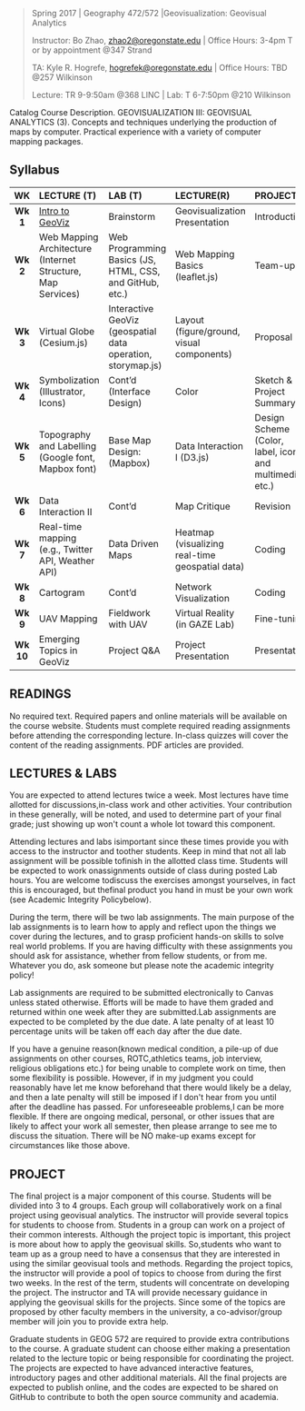 > Spring 2017 | Geography 472/572 |Geovisualization: Geovisual Analytics
>
> Instructor: Bo Zhao, zhao2@oregonstate.edu | Office Hours: 3-4pm T or by appointment @347 Strand
>
> TA: Kyle R. Hogrefe, hogrefek@oregonstate.edu | Office Hours: TBD @257 Wilkinson
>
> Lecture: TR 9-9:50am @368 LINC | Lab:  T 6-7:50pm @210 Wilkinson


Catalog Course Description. GEOVISUALIZATION III: GEOVISUAL ANALYTICS (3). Concepts and techniques underlying the production of maps by computer. Practical experience with a variety of computer mapping packages.

## Syllabus

|  **WK**   | **LECTURE  (T)**                         | **LAB (T)**                              | **LECTURE(R)**                           | **PROJECT**                              | READING                                  |
| :-------: | :--------------------------------------- | :--------------------------------------- | :--------------------------------------- | :--------------------------------------- | :--------------------------------------- |
| **Wk 1**  | [Intro to GeoViz](wk01/readme.md)        | Brainstorm                               | Geovisualization Presentation            | Introduction                             | [W3School tutorial](wk01/reading.md)     |
| **Wk 2**  | Web Mapping Architecture  (Internet Structure, Map Services) | Web Programming Basics  (JS, HTML, CSS, and GitHub, etc.) | Web Mapping Basics (leaflet.js)          | Team-up                                  | [Leaflet.js tutorial](wk02/reading.md)   |
| **Wk 3**  | Virtual Globe (Cesium.js)                | Interactive GeoViz   (geospatial data operation, storymap.js) | Layout (figure/ground, visual components) | Proposal                                 | [Cesium.js tutorial, Web design principles](wk03/reading.md) |
| **Wk 4**  | Symbolization (Illustrator, Icons)       | Cont’d   (Interface  Design)             | Color                                    | Sketch & Project Summary                 | [Principles of Color](wk04/reading.md)   |
| **Wk 5**  | Topography and Labelling  (Google font, Mapbox font) | Base Map Design:   (Mapbox)              | Data Interaction I (D3.js)               | Design Scheme (Color, label, icon, and multimedia,  etc.) | [Map Design Principles, D3.js tutorial](wk05/reading.md) |
| **Wk 6**  | Data Interaction II                      | Cont’d                                   | Map Critique                             | Revision                                 |                                          |
| **Wk 7**  | Real-time mapping (e.g., Twitter API, Weather API) | Data Driven Maps                         | Heatmap   (visualizing real-time geospatial data) | Coding                                   |                                          |
| **Wk 8**  | Cartogram                                | Cont’d                                   | Network Visualization                    | Coding                                   |                                          |
| **Wk 9**  | UAV Mapping                              | Fieldwork with UAV                       | Virtual Reality   (in GAZE Lab)          | Fine-tuning                              |                                          |
| **Wk 10** | Emerging Topics in GeoViz                | Project Q&A                              | Project Presentation                     | Presentation                             |                                          |

## READINGS

No required text. Required papers and online materials will be available on the course website. Students must complete required reading assignments before attending the corresponding lecture. In-class quizzes will cover the content of the reading assignments. PDF articles are provided.

## LECTURES & LABS

You are expected to attend lectures twice a week. Most lectures have time allotted for discussions,in-class work and other activities. Your contribution in these generally, will be noted, and used to determine part of your final grade; just showing up won't count a whole lot toward this component.

Attending lectures and labs isimportant since these times provide you with access to the instructor and toother students. Keep in mind that not all lab assignment will be possible tofinish in the allotted class time. Students will be expected to work onassignments outside of class during posted Lab hours. You are welcome todiscuss the exercises amongst yourselves, in fact this is encouraged, but thefinal product you hand in must be your own work (see Academic Integrity Policybelow).

During the term, there will be two lab assignments. The main purpose of the lab assignments is to learn how to apply and reflect upon the things we cover during the lectures, and to grasp proficient hands-on skills to solve real world problems. If you are having difficulty with these assignments you should ask for assistance, whether from fellow students, or from me. Whatever you do, ask someone but please note the academic integrity policy! 

Lab assignments are required to be submitted electronically to Canvas unless stated otherwise. Efforts will be made to have them graded and returned within one week after they are submitted.Lab assignments are expected to be completed by the due date. A late penalty of at least 10 percentage units will be taken off each day after the due date.

If you have a genuine reason(known medical condition, a pile-up of due assignments on other courses, ROTC,athletics teams, job interview, religious obligations etc.) for being unable to complete work on time, then some flexibility is possible. However, if in my judgment you could reasonably have let me know beforehand that there would likely be a delay, and then a late penalty will still be imposed if I don't hear from you until after the deadline has passed. For unforeseeable problems,I can be more flexible. If there are ongoing medical, personal, or other issues that are likely to affect your work all semester, then please arrange to see me to discuss the situation. There will be NO make-up exams except for circumstances like those above.

## PROJECT

The final project is a major component of this course. Students will be divided into 3 to 4 groups. Each group will collaboratively work on a final project using geovisual analytics. The instructor will provide several topics for students to choose from. Students in a group can work on a project of their common interests. Although the project topic is important, this project is more about how to apply the geovisual skills. So,students who want to team up as a group need to have a consensus that they are interested in using the similar geovisual tools and methods. Regarding the project topics, the instructor will provide a pool of topics to choose from during the first two weeks. In the rest of the term, students will concentrate on developing the project. The instructor and TA will provide necessary guidance in applying the geovisual skills for the projects. Since some of the topics are proposed by other faculty members in the university, a co-advisor/group member will join you to provide extra help.

Graduate students in GEOG 572 are required to provide extra contributions to the course. A graduate student can choose either making a presentation related to the lecture topic or being responsible for coordinating the project. The projects are expected to have advanced interactive features, introductory pages and other additional materials. All the final projects are expected to publish online, and the codes are expected to be shared on GitHub to contribute to both the open source community and academia.